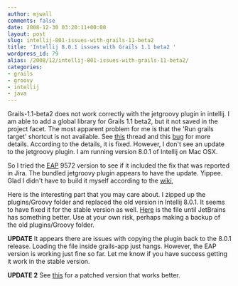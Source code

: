 ```yaml
---
author: mjwall
comments: false
date: 2008-12-30 03:20:11+00:00
layout: post
slug: intellij-801-issues-with-grails-11-beta2
title: 'Intellij 8.0.1 issues with Grails 1.1 beta2 '
wordpress_id: 79
alias: /2008/12/intellij-801-issues-with-grails-11-beta2/
categories:
- grails
- groovy
- intellij
- java
---
```


Grails-1.1-beta2 does not work correctly with the jetgroovy plugin in intellij.  I am able to add a global library for Grails 1.1 beta2, but it not saved in the project facet.  The most apparent problem for me is that the 'Run grails target' shortcut is not available.  See [this](http://www.jetbrains.net/devnet/thread/278936?tstart=0) thread and this [bug](http://www.jetbrains.net/jira/browse/GRVY-1933?page=com.atlassian.jira.plugin.system.issuetabpanels:all-tabpanel) for more details.  According to the details, it is fixed.  However, I don't see an update to the jetgroovy plugin.  I am running version 8.0.1 of Intellij on Mac OSX.

So I tried the [EAP](http://www.jetbrains.net/confluence/display/IDEADEV/Diana+EAP) 9572 version to see if it included the fix that was reported in Jira.  The bundled jetgroovy plugin appears to have the update.  Yippee.  Glad I didn't have to build it myself according to the [wiki](http://www.jetbrains.net/confluence/display/GRVY/How+to+build+plugin),

Here is the interesting part that you may care about.  I zipped up the plugins/Groovy folder and replaced the old version in Intellij 8.0.1.  It seems to have fixed it for the stable version as well.  [Here](http://www.mjwall.com/files/jetgroovy.zip) is the file until JetBrains has something better.  Use at your own risk, perhaps making a backup of the old plugins/Groovy folder.

**UPDATE** It appears there are issues with copying the plugin back to the 8.0.1 release.  Loading the file inside grails-app just hangs.  However, the EAP version is working just fine so far.  Let me know if you have success getting it work in the stable version.

**UPDATE 2** See [this](http://www.mjwall.com/2009/01/groovy-plugin-patch-for-running-grails-11-beta2-on-intellij-801/) for a patched version that works better.
